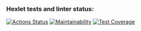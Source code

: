 ### Hexlet tests and linter status:
[![Actions Status](https://github.com/NurshatKalimullin/java-project-lvl2/workflows/hexlet-check/badge.svg)](https://github.com/NurshatKalimullin/java-project-lvl2/actions)
[![Maintainability](https://api.codeclimate.com/v1/badges/a99a88d28ad37a79dbf6/maintainability)](https://codeclimate.com/github/codeclimate/codeclimate/maintainability)
[![Test Coverage](https://api.codeclimate.com/v1/badges/bb6c133f8beca4889aba/test_coverage)](https://codeclimate.com/github/NurshatKalimullin/java-project-lvl2/test_coverage)
